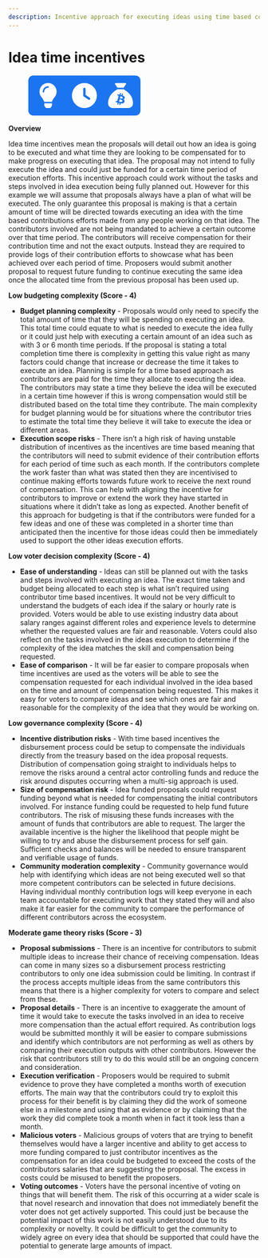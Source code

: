 ```yaml
---
description: Incentive approach for executing ideas using time based compensation
---
```


# Idea time incentives

<div align="left">

<figure><img src="../../.gitbook/assets/idea-time-incentives.png" alt="" width="225"><figcaption></figcaption></figure>

</div>



**Overview**

Idea time incentives mean the proposals will detail out how an idea is going to be executed and what time they are looking to be compensated for to make progress on executing that idea. The proposal may not intend to fully execute the idea and could just be funded for a certain time period of execution efforts. This incentive approach could work without the tasks and steps involved in idea execution being fully planned out. However for this example we will assume that proposals always have a plan of what will be executed. The only guarantee this proposal is making is that a certain amount of time will be directed towards executing an idea with the time based contributions efforts made from any people working on that idea. The contributors involved are not being mandated to achieve a certain outcome over that time period. The contributors will receive compensation for their contribution time and not the exact outputs. Instead they are required to provide logs of their contribution efforts to showcase what has been achieved over each period of time. Proposers would submit another proposal to request future funding to continue executing the same idea once the allocated time from the previous proposal has been used up.



**Low budgeting complexity (Score - 4)**

* **Budget planning complexity** - Proposals would only need to specify the total amount of time that they will be spending on executing an idea. This total time could equate to what is needed to execute the idea fully or it could just help with executing a certain amount of an idea such as with 3 or 6 month time periods. If the proposal is stating a total completion time there is complexity in getting this value right as many factors could change that increase or decrease the time it takes to execute an idea. Planning is simple for a time based approach as contributors are paid for the time they allocate to executing the idea. The contributors may state a time they believe the idea will be executed in a certain time however if this is wrong compensation would still be distributed based on the total time they contribute. The main complexity for budget planning would be for situations where the contributor tries to estimate the total time they believe it will take to execute the idea or different areas.
* **Execution scope risks** - There isn’t a high risk of having unstable distribution of incentives as the incentives are time based meaning that the contributors will need to submit evidence of their contribution efforts for each period of time such as each month. If the contributors complete the work faster than what was stated then they are incentivised to continue making efforts towards future work to receive the next round of compensation. This can help with aligning the incentive for contributors to improve or extend the work they have started in situations where it didn’t take as long as expected. Another benefit of this approach for budgeting is that if the contributors were funded for a few ideas and one of these was completed in a shorter time than anticipated then the incentive for those ideas could then be immediately used to support the other ideas execution efforts.



**Low voter decision complexity (Score - 4)**

* **Ease of understanding** - Ideas can still be planned out with the tasks and steps involved with executing an idea. The exact time taken and budget being allocated to each step is what isn’t required using contributor time based incentives. It would not be very difficult to understand the budgets of each idea if the salary or hourly rate is provided. Voters would be able to use existing industry data about salary ranges against different roles and experience levels to determine whether the requested values are fair and reasonable. Voters could also reflect on the tasks involved in the ideas execution to determine if the complexity of the idea matches the skill and compensation being requested.
* **Ease of comparison** - It will be far easier to compare proposals when time incentives are used as the voters will be able to see the compensation requested for each individual involved in the idea based on the time and amount of compensation being requested. This makes it easy for voters to compare ideas and see which ones are fair and reasonable for the complexity of the idea that they would be working on.



**Low governance complexity (Score - 4)**

* **Incentive distribution risks** - With time based incentives the disbursement process could be setup to compensate the individuals directly from the treasury based on the idea proposal requests. Distribution of compensation going straight to individuals helps to remove the risks around a central actor controlling funds and reduce the risk around disputes occurring when a multi-sig approach is used.
* **Size of compensation risk** - Idea funded proposals could request funding beyond what is needed for compensating the initial contributors involved. For instance funding could be requested to help fund future contributors. The risk of misusing these funds increases with the amount of funds that contributors are able to request. The larger the available incentive is the higher the likelihood that people might be willing to try and abuse the disbursement process for self gain. Sufficient checks and balances will be needed to ensure transparent and verifiable usage of funds.
* **Community moderation complexity** - Community governance would help with identifying which ideas are not being executed well so that more competent contributors can be selected in future decisions. Having individual monthly contribution logs will keep everyone in each team accountable for executing work that they stated they will and also make it far easier for the community to compare the performance of different contributors across the ecosystem.



**Moderate game theory risks (Score - 3)**

* **Proposal submissions** - There is an incentive for contributors to submit multiple ideas to increase their chance of receiving compensation. Ideas can come in many sizes so a disbursement process restricting contributors to only one idea submission could be limiting. In contrast if the process accepts multiple ideas from the same contributors this means that there is a higher complexity for voters to compare and select from these.
* **Proposal details** - There is an incentive to exaggerate the amount of time it would take to execute the tasks involved in an idea to receive more compensation than the actual effort required. As contribution logs would be submitted monthly it will be easier to compare submissions and identify which contributors are not performing as well as others by comparing their execution outputs with other contributors. However the risk that contributors still try to do this would still be an ongoing concern and consideration.
* **Execution verification** - Proposers would be required to submit evidence to prove they have completed a months worth of execution efforts. The main way that the contributors could try to exploit this process for their benefit is by claiming they did the work of someone else in a milestone and using that as evidence or by claiming that the work they did complete took a month when in fact it took less than a month.
* **Malicious voters** - Malicious groups of voters that are trying to benefit themselves would have a larger incentive and ability to get access to more funding compared to just contributor incentives as the compensation for an idea could be budgeted to exceed the costs of the contributors salaries that are suggesting the proposal. The excess in costs could be misused to benefit the proposers.
* **Voting outcomes** - Voters have the personal incentive of voting on things that will benefit them. The risk of this occurring at a wider scale is that novel research and innovation that does not immediately benefit the voter does not get actively supported. This could just be because the potential impact of this work is not easily understood due to its complexity or novelty. It could be difficult to get the community to widely agree on every idea that should be supported that could have the potential to generate large amounts of impact.
